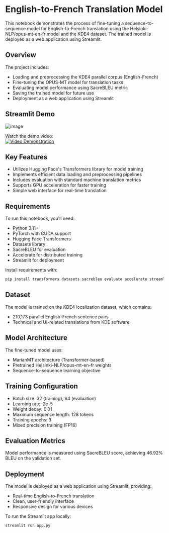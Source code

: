 # English-to-French Translation Model

This notebook demonstrates the process of fine-tuning a sequence-to-sequence model for English-to-French translation using the Helsinki-NLP/opus-mt-en-fr model and the KDE4 dataset. The trained model is deployed as a web application using Streamlit.

## Overview

The project includes:
- Loading and preprocessing the KDE4 parallel corpus (English-French)
- Fine-tuning the OPUS-MT model for translation tasks
- Evaluating model performance using SacreBLEU metric
- Saving the trained model for future use
- Deployment as a web application using Streamlit

## Streamlit Demo
![image](https://github.com/user-attachments/assets/3f5c2f9d-c854-46e0-bd67-147c37c11308)


Watch the demo video:  
[![Video Demonstration](https://img.shields.io/badge/▶-Watch%20Demo-red.svg)](https://drive.google.com/file/d/1nc14-nnnqE2sknREWyQA2IStaoBAWoQ7/view?usp=sharing)

## Key Features

- Utilizes Hugging Face's Transformers library for model training
- Implements efficient data loading and preprocessing pipelines
- Includes evaluation with standard machine translation metrics
- Supports GPU acceleration for faster training
- Simple web interface for real-time translation

## Requirements

To run this notebook, you'll need:

- Python 3.11+
- PyTorch with CUDA support
- Hugging Face Transformers
- Datasets library
- SacreBLEU for evaluation
- Accelerate for distributed training
- Streamlit for deployment

Install requirements with:
```bash
pip install transformers datasets sacrebleu evaluate accelerate streamlit
```

## Dataset

The model is trained on the KDE4 localization dataset, which contains:
- 210,173 parallel English-French sentence pairs
- Technical and UI-related translations from KDE software

## Model Architecture

The fine-tuned model uses:
- MarianMT architecture (Transformer-based)
- Pretrained Helsinki-NLP/opus-mt-en-fr weights
- Sequence-to-sequence learning objective

## Training Configuration

- Batch size: 32 (training), 64 (evaluation)
- Learning rate: 2e-5
- Weight decay: 0.01
- Maximum sequence length: 128 tokens
- Training epochs: 3
- Mixed precision training (FP16)

## Evaluation Metrics

Model performance is measured using SacreBLEU score, achieving 46.92% BLEU on the validation set.

## Deployment

The model is deployed as a web application using Streamlit, providing:
- Real-time English-to-French translation
- Clean, user-friendly interface
- Responsive design for various devices

To run the Streamlit app locally:
```bash
streamlit run app.py
```
